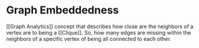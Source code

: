 # Graph Embeddedness 
[[Graph Analytics]] concept that describes how close are the neighbors of a vertex are to being a [[Clique]]. So, how many edges are missing within the neighbors of a specific vertex of being all connected to each other. 